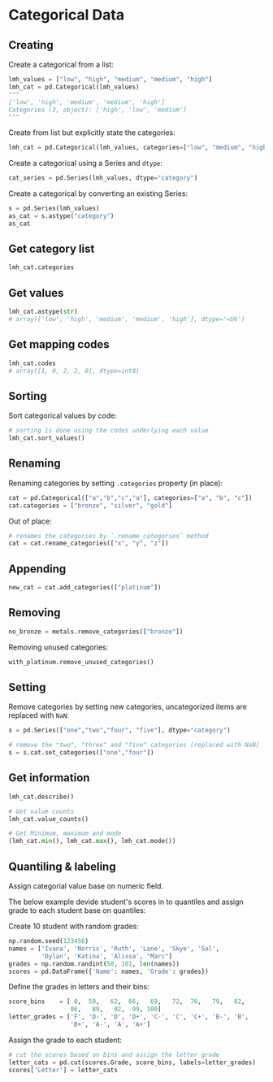 # Categorical Data

## Creating

Create a categorical from a list:
```py
lmh_values = ["low", "high", "medium", "medium", "high"]
lmh_cat = pd.Categorical(lmh_values)
"""
['low', 'high', 'medium', 'medium', 'high']
Categories (3, object): ['high', 'low', 'medium']
"""
```

Create from list but explicitly state the categories:
```py
lmh_cat = pd.Categorical(lmh_values, categories=["low", "medium", "high"])
```

Create a categorical using a Series and `dtype`:
```py
cat_series = pd.Series(lmh_values, dtype="category")
```

Create a categorical by converting an existing Series:
```py
s = pd.Series(lmh_values)
as_cat = s.astype("category")
as_cat
```


## Get category list

```py
lmh_cat.categories
```


## Get values

```py
lmh_cat.astype(str)
# array(['low', 'high', 'medium', 'medium', 'high'], dtype='<U6')
```


## Get mapping codes

```py
lmh_cat.codes
# array([1, 0, 2, 2, 0], dtype=int8)
```


## Sorting

Sort categorical values by code:
```py
# sorting is done using the codes underlying each value
lmh_cat.sort_values()
```


## Renaming

Renaming categories by setting `.categories` property (in place):

```py
cat = pd.Categorical(["a","b","c","a"], categories=["a", "b", "c"])
cat.categories = ["bronze", "silver", "gold"]
```

Out of place:
```py
# renames the categories by `.rename_categories` method
cat = cat.rename_categories(["x", "y", "z"])
```


## Appending

```py
new_cat = cat.add_categories(["platinum"])
```


## Removing

```py
no_bronze = metals.remove_categories(["bronze"])
```

Removing unused categories:
```py
with_platinum.remove_unused_categories()
```


## Setting

Remove categories by setting new categories, uncategorized items are replaced with `NaN`:
```py
s = pd.Series(["one","two","four", "five"], dtype="category")

# remove the "two", "three" and "five" categories (replaced with NaN)
s = s.cat.set_categories(["one","four"])
```


## Get information

```py
lmh_cat.describe()

# Get value counts
lmh_cat.value_counts()

# Get Minimum, maximum and mode
(lmh_cat.min(), lmh_cat.max(), lmh_cat.mode())
```


## Quantiling & labeling

Assign categorial value base on numeric field.

The below example devide student's scores in to quantiles and assign grade to each student base on quantiles:

Create 10 student with random grades:
```py
np.random.seed(123456)
names = ['Ivana', 'Norris', 'Ruth', 'Lane', 'Skye', 'Sol', 
         'Dylan', 'Katina', 'Alissa', "Marc"]
grades = np.random.randint(50, 101, len(names))
scores = pd.DataFrame({'Name': names, 'Grade': grades})
```

Define the grades in letters and their bins:
```py
score_bins    = [ 0,  59,   62,  66,   69,   72,  76,   79,   82,  
                 86,   89,   92,  99, 100]
letter_grades = ['F', 'D-', 'D', 'D+', 'C-', 'C', 'C+', 'B-', 'B', 
                 'B+', 'A-', 'A', 'A+']
```

Assign the grade to each student:
```py
# cut the scores based on bins and assign the letter grade
letter_cats = pd.cut(scores.Grade, score_bins, labels=letter_grades)
scores['Letter'] = letter_cats
```